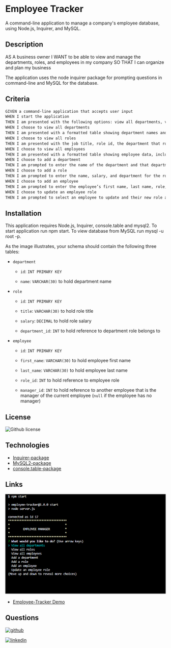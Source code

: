 # Employee Tracker

A command-line application to manage a company's employee database, using Node.js, Inquirer, and MySQL.

## Description

AS A business owner
I WANT to be able to view and manage the departments, roles, and employees in my company
SO THAT I can organize and plan my business

The application uses the node inquirer package for prompting questions in command-line and MySQL for the database.


## Criteria


```md
GIVEN a command-line application that accepts user input
WHEN I start the application
THEN I am presented with the following options: view all departments, view all roles, view all employees, add a department, add a role, add an employee, and update an employee role
WHEN I choose to view all departments
THEN I am presented with a formatted table showing department names and department ids
WHEN I choose to view all roles
THEN I am presented with the job title, role id, the department that role belongs to, and the salary for that role
WHEN I choose to view all employees
THEN I am presented with a formatted table showing employee data, including employee ids, first names, last names, job titles, departments, salaries, and managers that the employees report to
WHEN I choose to add a department
THEN I am prompted to enter the name of the department and that department is added to the database
WHEN I choose to add a role
THEN I am prompted to enter the name, salary, and department for the role and that role is added to the database
WHEN I choose to add an employee
THEN I am prompted to enter the employee’s first name, last name, role, and manager, and that employee is added to the database
WHEN I choose to update an employee role
THEN I am prompted to select an employee to update and their new role and this information is updated in the database 
```

## Installation

 This application requires Node.js, Inquirer, console.table and mysql2. To start application run npm start. To view database from MySQL run mysql -u root -p.

 As the image illustrates, your schema should contain the following three tables:

* `department`

    * `id`: `INT PRIMARY KEY`

    * `name`: `VARCHAR(30)` to hold department name

* `role`

    * `id`: `INT PRIMARY KEY`

    * `title`: `VARCHAR(30)` to hold role title

    * `salary`: `DECIMAL` to hold role salary

    * `department_id`: `INT` to hold reference to department role belongs to

* `employee`

    * `id`: `INT PRIMARY KEY`

    * `first_name`: `VARCHAR(30)` to hold employee first name

    * `last_name`: `VARCHAR(30)` to hold employee last name

    * `role_id`: `INT` to hold reference to employee role

    * `manager_id`: `INT` to hold reference to another employee that is the manager of the current employee (`null` if the employee has no manager)


## License
![Github license](https://img.shields.io/badge/license-MIT-blue.svg)

## Technologies
* [Inquirer-package](https://www.npmjs.com/package/inquirer)
* [MySQL2-package](https://www.npmjs.com/package/mysql2) 
* [console.table-package](https://www.npmjs.com/package/console.table)


## Links
![Screenshot](./assets/Capture.PNG)
* [Employee-Tracker Demo](https://drive.google.com/file/d/1rcfCHptBKtqRUgOlb01CjOCxLFNIH47m/view)

## Questions
[<img src='https://cdn.jsdelivr.net/npm/simple-icons@3.0.1/icons/github.svg' alt='github' height='40'>](https://github.com/SAziz24) 

[<img src='https://cdn.jsdelivr.net/npm/simple-icons@3.0.1/icons/linkedin.svg' alt='linkedin' height='40'>](https://www.linkedin.com/in/Sumailah-Aziz/) 